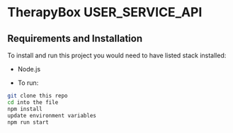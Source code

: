 # TherapyBox USER_SERVICE_API


## Requirements and Installation

To install and run this project you would need to have listed stack installed:

- Node.js

- To run:

```sh
git clone this repo
cd into the file
npm install
update environment variables
npm run start
```